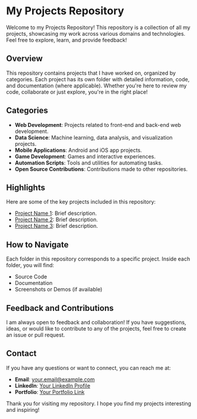 # My Projects Repository

Welcome to my Projects Repository! This repository is a collection of all my projects, showcasing my work across various domains and technologies. Feel free to explore, learn, and provide feedback!

## Overview

This repository contains projects that I have worked on, organized by categories. Each project has its own folder with detailed information, code, and documentation (where applicable). Whether you're here to review my code, collaborate or just explore, you're in the right place!

## Categories

- **Web Development**: Projects related to front-end and back-end web development.
- **Data Science**: Machine learning, data analysis, and visualization projects.
- **Mobile Applications**: Android and iOS app projects.
- **Game Development**: Games and interactive experiences.
- **Automation Scripts**: Tools and utilities for automating tasks.
- **Open Source Contributions**: Contributions made to other repositories.

## Highlights

Here are some of the key projects included in this repository:
- [Project Name 1](#): Brief description.
- [Project Name 2](#): Brief description.
- [Project Name 3](#): Brief description.

## How to Navigate

Each folder in this repository corresponds to a specific project. Inside each folder, you will find:
- Source Code
- Documentation
- Screenshots or Demos (if available)

## Feedback and Contributions

I am always open to feedback and collaboration! If you have suggestions, ideas, or would like to contribute to any of the projects, feel free to create an issue or pull request.

## Contact

If you have any questions or want to connect, you can reach me at:
- **Email**: your.email@example.com
- **LinkedIn**: [Your LinkedIn Profile](#)
- **Portfolio**: [Your Portfolio Link](#)

Thank you for visiting my repository. I hope you find my projects interesting and inspiring!
